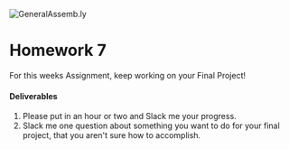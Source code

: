 ![GeneralAssemb.ly](https://github.com/generalassembly/ga-ruby-on-rails-for-devs/raw/master/images/ga.png "GeneralAssemb.ly")

# Homework 7

For this weeks Assignment, keep working on your Final Project!

#### Deliverables

1. Please put in an hour or two and Slack me your progress.
2. Slack me one question about something you want to do for your final project, that you aren't sure how to accomplish. 
